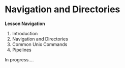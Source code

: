 # Navigation and Directories

**Lesson Navigation**

1. Introduction
2. Navigation and Directories
3. Common Unix Commands
4. Pipelines

In progress....
